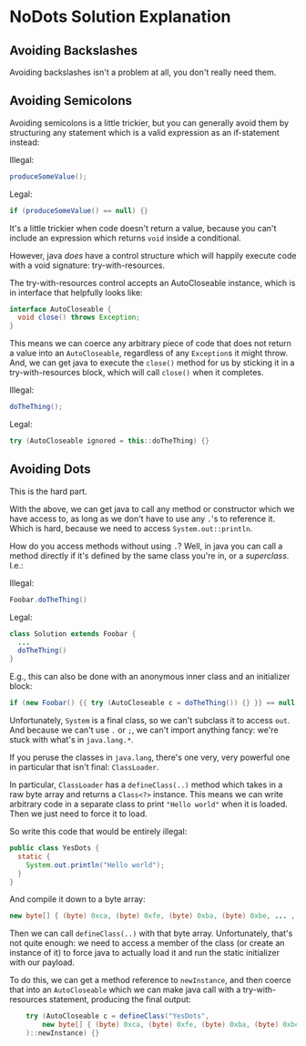 # NoDots Solution Explanation
## Avoiding Backslashes
Avoiding backslashes isn't a problem at all, you don't really need them.

## Avoiding Semicolons
Avoiding semicolons is a little trickier, but you can generally avoid
them by structuring any statement which is a valid expression as an
if-statement instead:

Illegal:
```java
produceSomeValue();
```

Legal:
```java
if (produceSomeValue() == null) {}
```

It's a little trickier when code doesn't return a value, because you
can't include an expression which returns `void` inside a conditional.

However, java *does* have a control structure which will happily
execute code with a void signature: try-with-resources.

The try-with-resources control accepts an AutoCloseable instance, which
is in interface that helpfully looks like:

```java
interface AutoCloseable {
  void close() throws Exception;
}
```

This means we can coerce any arbitrary piece of code that does not
return a value into an `AutoCloseable`, regardless of any
`Exception`s it might throw. And, we can get java to execute the
`close()` method for us by sticking it in a try-with-resources block,
which will call `close()` when it completes.

Illegal:
```java
doTheThing();
```

Legal:
```java
try (AutoCloseable ignored = this::doTheThing) {}
```

## Avoiding Dots
This is the hard part.

With the above, we can get java to call any method or constructor
which we have access to, as long as we don't have to use any `.`'s to
reference it. Which is hard, because we need to access `System.out::println`.

How do you access methods without using `.`? Well, in java you can call a method
directly if it's defined by the same class you're in, or a *superclass*. I.e.:

Illegal:
```java
Foobar.doTheThing()
```

Legal:
```java
class Solution extends Foobar {
  ...
  doTheThing()
}
```

E.g., this can also be done with an anonymous inner class and an initializer block:
```java
if (new Foobar() {{ try (AutoCloseable c = doTheThing()) {} }} == null) {}
```

Unfortunately, `System` is a final class, so we can't subclass it to access `out`. And
because we can't use `.` or `;`, we can't import anything fancy: we're stuck with what's
in `java.lang.*`.

If you peruse the classes in `java.lang`, there's one very, very powerful one in
particular that isn't final: `ClassLoader`.

In particular, `ClassLoader` has a `defineClass(..)` method which takes in a raw
byte array and returns a `Class<?>` instance. This means we can write arbitrary code
in a separate class to print `"Hello world"` when it is loaded. Then we just need to
force it to load.

So write this code that would be entirely illegal:
```java
public class YesDots {
  static {
    System.out.println("Hello world");
  }
}
```

And compile it down to a byte array:
```java
new byte[] { (byte) 0xca, (byte) 0xfe, (byte) 0xba, (byte) 0xbe, ... , (byte) 0xd }
```

Then we can call `defineClass(..)` with that byte array. Unfortunately, that's not
quite enough: we need to access a member of the class (or create an instance of it)
to force java to actually load it and run the static initializer with our payload.

To do this, we can get a method reference to `newInstance`, and then coerce that
into an `AutoCloseable` which we can make java call with a try-with-resources
statement, producing the final output:


```java
    try (AutoCloseable c = defineClass("YesDots",
        new byte[] { (byte) 0xca, (byte) 0xfe, (byte) 0xba, (byte) 0xbe, ... , (byte) 0x0, (byte) 0xd }, 0, 398
    )::newInstance) {}
```

